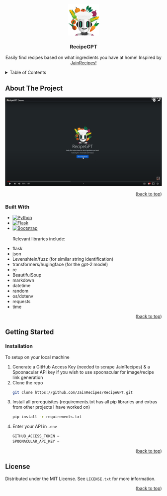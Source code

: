 <a name="readme-top"></a>
<!--
*** Based on Best-README-Template.
-->


<!-- PROJECT LOGO -->
<br />
<div align="center">
  <a href="https://github.com/othneildrew/Best-README-Template">
    <img src="static/media/logo.png" alt="Logo" width="100" height="100">
  </a>

  <h3 align="center">RecipeGPT</h3>

  <p align="center">
    Easily find recipes based on what ingredients you have at home! Inspired by <a href = "https://jainrecipes.github.io/">JainRecipes!</a>
    <br />
  </p>
</div>



<!-- TABLE OF CONTENTS -->
<details>
  <summary>Table of Contents</summary>
  <ol>
    <li>
      <a href="#about-the-project">About The Project</a>
      <ul>
        <li><a href="#built-with">Built With</a></li>
      </ul>
    </li>
    <li>
      <a href="#getting-started">Getting Started</a>
      <ul>
        <li><a href="#installation">Installation</a></li>
      </ul>
    </li>
    <li><a href="#license">License</a></li>
  </ol>
</details>



<!-- ABOUT THE PROJECT -->
## About The Project


[![RecipeGPT Demo][demo-screenshot]](https://youtu.be/z_MJli3wCtY "RecipeGPT Demo")


<p align="right">(<a href="#readme-top">back to top</a>)</p>



### Built With

* [![Python][Python.com]][Python-url]
* [![Flask][Flask.com]][Flask-url]
* [![Bootstrap][Bootstrap.com]][Bootstrap-url]
<br><br>
Relevant libraries include:
- flask
- json
- Levenshtein/fuzz (for similar string identification)
- transformers/hugingface (for the gpt-2 model)
- re
- BeautifulSoup
- markdown
- datetime
- random
- os/dotenv
- requests
- time


<p align="right">(<a href="#readme-top">back to top</a>)</p>



<!-- GETTING STARTED -->
## Getting Started

### Installation

To setup on your local machine

1. Generate a GitHub Access Key (needed to scrape JainRecipes) & a Spoonacular API key if you wish to use spoonacular for image/recipe link generation
2. Clone the repo
   ```sh
   git clone https://github.com/JainRecipes/RecipeGPT.git
   ```
3. Install all prerequisites (requirements.txt has all pip libraries and extras from other projects I have worked on)
   ```sh
   pip install -r requirements.txt
   ```
4. Enter your API in `.env`
   ```js
   GITHUB_ACCESS_TOKEN = 
   SPOONACULAR_API_KEY = 
   ```

<p align="right">(<a href="#readme-top">back to top</a>)</p>






<!-- LICENSE -->
## License

Distributed under the MIT License. See `LICENSE.txt` for more information.

<p align="right">(<a href="#readme-top">back to top</a>)</p>






[license-shield]: https://img.shields.io/github/license/JainRecipes/RecipeGPT
[license-url]: https://github.com/JainRecipes/RecipeGPT/blob/main/LICENSE

[linkedin-shield]: https://img.shields.io/badge/-LinkedIn-black.svg?style=for-the-badge&logo=linkedin&colorB=555
[linkedin-url]: https://www.linkedin.com/in/rishabhj0/





[Bootstrap.com]: https://img.shields.io/badge/Bootstrap-563D7C?style=for-the-badge&logo=bootstrap&logoColor=white
[Bootstrap-url]: https://getbootstrap.com

[Flask.com]: https://img.shields.io/badge/Flask-66ffcc?style=for-the-badge&logo=flask&logoColor=black
[Flask-url]: https://flask.palletsprojects.com/en/2.3.x/

[Python.com]: https://img.shields.io/badge/Python-FFD343?style=for-the-badge&logo=python&logoColor=black
[Python-url]: https://www.python.org/

[product-gif]: static/media/RecipeGPTDemo.gif
[demo-screenshot]: static/media/RecipeGPTScreenshot.png
